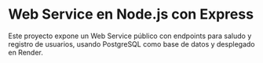 # Web Service en Node.js con Express

Este proyecto expone un Web Service público con endpoints para saludo y registro de usuarios, usando PostgreSQL como base de datos y desplegado en Render.
